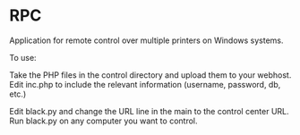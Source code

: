 # RPC
Application for remote control over multiple printers on Windows systems.


To use:

Take the PHP files in the control directory and upload them to your webhost.
Edit inc.php to include the relevant information (username, password, db, etc.)

Edit black.py and change the URL line in the main to the control center URL.
Run black.py on any computer you want to control.
